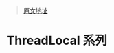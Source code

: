 > [原文地址](https://exceting.github.io/2019/02/15/ThreadLocal%E7%B3%BB%E5%88%97%EF%BC%88%E4%B8%80%EF%BC%89-ThreadLocal%E7%9A%84%E4%BD%BF%E7%94%A8%E5%8F%8A%E5%8E%9F%E7%90%86%E8%A7%A3%E6%9E%90/)

# ThreadLocal 系列
